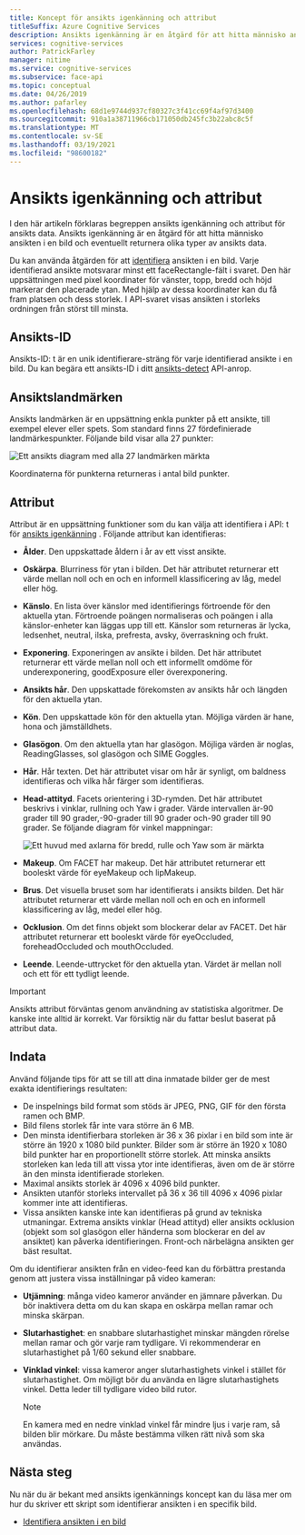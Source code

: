 ```yaml
---
title: Koncept för ansikts igenkänning och attribut
titleSuffix: Azure Cognitive Services
description: Ansikts igenkänning är en åtgärd för att hitta människo ansikten i en bild och eventuellt returnera olika typer av ansikts data.
services: cognitive-services
author: PatrickFarley
manager: nitime
ms.service: cognitive-services
ms.subservice: face-api
ms.topic: conceptual
ms.date: 04/26/2019
ms.author: pafarley
ms.openlocfilehash: 68d1e9744d937cf80327c3f41cc69f4af97d3400
ms.sourcegitcommit: 910a1a38711966cb171050db245fc3b22abc8c5f
ms.translationtype: MT
ms.contentlocale: sv-SE
ms.lasthandoff: 03/19/2021
ms.locfileid: "98600182"
---
```

# <a name="face-detection-and-attributes"></a>Ansikts igenkänning och attribut

I den här artikeln förklaras begreppen ansikts igenkänning och attribut för ansikts data. Ansikts igenkänning är en åtgärd för att hitta människo ansikten i en bild och eventuellt returnera olika typer av ansikts data.

Du kan använda åtgärden för att [identifiera](https://westus.dev.cognitive.microsoft.com/docs/services/563879b61984550e40cbbe8d/operations/563879b61984550f30395236) ansikten i en bild. Varje identifierad ansikte motsvarar minst ett faceRectangle-fält i svaret. Den här uppsättningen med pixel koordinater för vänster, topp, bredd och höjd markerar den placerade ytan. Med hjälp av dessa koordinater kan du få fram platsen och dess storlek. I API-svaret visas ansikten i storleks ordningen från störst till minsta.

## <a name="face-id"></a>Ansikts-ID

Ansikts-ID: t är en unik identifierare-sträng för varje identifierad ansikte i en bild. Du kan begära ett ansikts-ID i ditt [ansikts-detect](https://westus.dev.cognitive.microsoft.com/docs/services/563879b61984550e40cbbe8d/operations/563879b61984550f30395236) API-anrop.

## <a name="face-landmarks"></a>Ansiktslandmärken

Ansikts landmärken är en uppsättning enkla punkter på ett ansikte, till exempel elever eller spets. Som standard finns 27 fördefinierade landmärkespunkter. Följande bild visar alla 27 punkter:

![Ett ansikts diagram med alla 27 landmärken märkta](../Images/landmarks.1.jpg)

Koordinaterna för punkterna returneras i antal bild punkter.

## <a name="attributes"></a>Attribut

Attribut är en uppsättning funktioner som du kan välja att identifiera i API: t för [ansikts igenkänning](https://westus.dev.cognitive.microsoft.com/docs/services/563879b61984550e40cbbe8d/operations/563879b61984550f30395236) . Följande attribut kan identifieras:

* **Ålder**. Den uppskattade åldern i år av ett visst ansikte.
* **Oskärpa**. Blurriness för ytan i bilden. Det här attributet returnerar ett värde mellan noll och en och en informell klassificering av låg, medel eller hög.
* **Känslo**. En lista över känslor med identifierings förtroende för den aktuella ytan. Förtroende poängen normaliseras och poängen i alla känslor-enheter kan läggas upp till ett. Känslor som returneras är lycka, ledsenhet, neutral, ilska, prefresta, avsky, överraskning och frukt.
* **Exponering**. Exponeringen av ansikte i bilden. Det här attributet returnerar ett värde mellan noll och ett informellt omdöme för underexponering, goodExposure eller överexponering.
* **Ansikts hår**. Den uppskattade förekomsten av ansikts hår och längden för den aktuella ytan.
* **Kön**. Den uppskattade kön för den aktuella ytan. Möjliga värden är hane, hona och jämställdhets.
* **Glasögon**. Om den aktuella ytan har glasögon. Möjliga värden är noglas, ReadingGlasses, sol glasögon och SIME Goggles.
* **Hår**. Hår texten. Det här attributet visar om hår är synligt, om baldness identifieras och vilka hår färger som identifieras.
* **Head-attityd**. Facets orientering i 3D-rymden. Det här attributet beskrivs i vinklar, rullning och Yaw i grader. Värde intervallen är-90 grader till 90 grader,-90-grader till 90 grader och-90 grader till 90 grader. Se följande diagram för vinkel mappningar:

    ![Ett huvud med axlarna för bredd, rulle och Yaw som är märkta](../Images/headpose.1.jpg)
* **Makeup**. Om FACET har makeup. Det här attributet returnerar ett booleskt värde för eyeMakeup och lipMakeup.
* **Brus**. Det visuella bruset som har identifierats i ansikts bilden. Det här attributet returnerar ett värde mellan noll och en och en informell klassificering av låg, medel eller hög.
* **Ocklusion**. Om det finns objekt som blockerar delar av FACET. Det här attributet returnerar ett booleskt värde för eyeOccluded, foreheadOccluded och mouthOccluded.
* **Leende**. Leende-uttrycket för den aktuella ytan. Värdet är mellan noll och ett för ett tydligt leende.

> [!IMPORTANT]
> Ansikts attribut förväntas genom användning av statistiska algoritmer. De kanske inte alltid är korrekt. Var försiktig när du fattar beslut baserat på attribut data.

## <a name="input-data"></a>Indata

Använd följande tips för att se till att dina inmatade bilder ger de mest exakta identifierings resultaten:

* De inspelnings bild format som stöds är JPEG, PNG, GIF för den första ramen och BMP.
* Bild filens storlek får inte vara större än 6 MB.
* Den minsta identifierbara storleken är 36 x 36 pixlar i en bild som inte är större än 1920 x 1080 bild punkter. Bilder som är större än 1920 x 1080 bild punkter har en proportionellt större storlek. Att minska ansikts storleken kan leda till att vissa ytor inte identifieras, även om de är större än den minsta identifierade storleken.
* Maximal ansikts storlek är 4096 x 4096 bild punkter.
* Ansikten utanför storleks intervallet på 36 x 36 till 4096 x 4096 pixlar kommer inte att identifieras.
* Vissa ansikten kanske inte kan identifieras på grund av tekniska utmaningar. Extrema ansikts vinklar (Head attityd) eller ansikts ocklusion (objekt som sol glasögon eller händerna som blockerar en del av ansiktet) kan påverka identifieringen. Front-och närbelägna ansikten ger bäst resultat.

Om du identifierar ansikten från en video-feed kan du förbättra prestanda genom att justera vissa inställningar på video kameran:

* **Utjämning**: många video kameror använder en jämnare påverkan. Du bör inaktivera detta om du kan skapa en oskärpa mellan ramar och minska skärpan.
* **Slutarhastighet**: en snabbare slutarhastighet minskar mängden rörelse mellan ramar och gör varje ram tydligare. Vi rekommenderar en slutarhastighet på 1/60 sekund eller snabbare.
* **Vinklad vinkel**: vissa kameror anger slutarhastighets vinkel i stället för slutarhastighet. Om möjligt bör du använda en lägre slutarhastighets vinkel. Detta leder till tydligare video bild rutor.

    >[!NOTE]
    > En kamera med en nedre vinklad vinkel får mindre ljus i varje ram, så bilden blir mörkare. Du måste bestämma vilken rätt nivå som ska användas.

## <a name="next-steps"></a>Nästa steg

Nu när du är bekant med ansikts igenkännings koncept kan du läsa mer om hur du skriver ett skript som identifierar ansikten i en specifik bild.

* [Identifiera ansikten i en bild](../Face-API-How-to-Topics/HowtoDetectFacesinImage.md)
